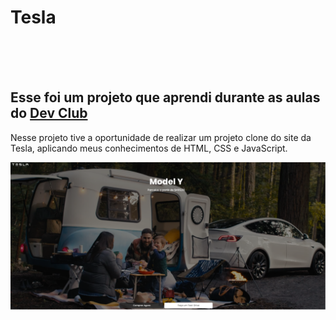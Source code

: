 <h1>Tesla</h1>
<br>
<br>
<br>

<h2> Esse foi um projeto que aprendi durante as aulas do <a href="https://rodolfomori.com.br/devclub/">Dev Club</a> </h2>

<p> Nesse projeto tive a oportunidade de realizar um projeto clone do site da Tesla, aplicando meus conhecimentos de HTML, CSS e JavaScript. </p>

<img src="https://github.com/HebertonBrandao/projeto_tesla/blob/main/Tela%20inicial%20.png?raw=true"/>